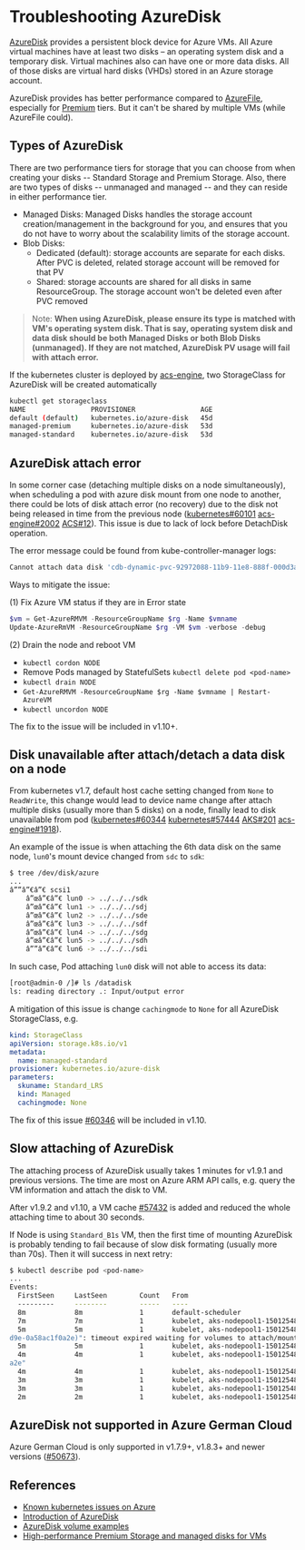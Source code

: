 # Troubleshooting AzureDisk

[AzureDisk](https://docs.microsoft.com/en-us/azure/virtual-machines/windows/about-disks-and-vhds) provides a persistent block device for Azure VMs. All Azure virtual machines have at least two disks – an operating system disk and a temporary disk. Virtual machines also can have one or more data disks. All of those disks are virtual hard disks (VHDs) stored in an Azure storage account.

AzureDisk provides has better performance compared to [AzureFile](azurefile.md), especially for [Premium](https://docs.microsoft.com/en-us/azure/virtual-machines/windows/premium-storage) tiers. But it can't be shared by multiple VMs (while AzureFile could).

## Types of AzureDisk

There are two performance tiers for storage that you can choose from when creating your disks -- Standard Storage and Premium Storage. Also, there are two types of disks -- unmanaged and managed -- and they can reside in either performance tier.

- Managed Disks: Managed Disks handles the storage account creation/management in the background for you, and ensures that you do not have to worry about the scalability limits of the storage account.
- Blob Disks:
  - Dedicated (default): storage accounts are separate for each disks. After PVC is deleted, related storage account will be removed for that PV
  - Shared: storage accounts are shared for all disks in same ResourceGroup. The storage account won't be deleted even after PVC removed

> Note: **When using AzureDisk, please ensure its type is matched with VM's operating system disk. That is say, operating system disk and data disk should be both Managed Disks or both Blob Disks (unmanaged). If they are not matched, AzureDisk PV usage will fail with attach error.**

If the kubernetes cluster is deployed by [acs-engine](https://github.com/Azure/acs-engine), two StorageClass for AzureDisk will be created automatically

```sh
kubectl get storageclass
NAME                PROVISIONER                AGE
default (default)   kubernetes.io/azure-disk   45d
managed-premium     kubernetes.io/azure-disk   53d
managed-standard    kubernetes.io/azure-disk   53d
```

## AzureDisk attach error

In some corner case (detaching multiple disks on a node simultaneously), when scheduling a pod with azure disk mount from one node to another, there could be lots of disk attach error (no recovery) due to the disk not being released in time from the previous node ([kubernetes#60101](https://github.com/kubernetes/kubernetes/issues/60101) [acs-engine#2002](https://github.com/Azure/acs-engine/issues/2002) [ACS#12](https://github.com/Azure/ACS/issues/12)). This issue is due to lack of lock before DetachDisk operation.

The error message could be found from kube-controller-manager logs:

```sh
Cannot attach data disk 'cdb-dynamic-pvc-92972088-11b9-11e8-888f-000d3a018174' to VM 'kn-edge-0' because the disk is currently being detached or the last detach operation failed. Please wait until the disk is completely detached and then try again or delete/detach the disk explicitly again.
```

Ways to mitigate the issue:

(1) Fix Azure VM status if they are in Error state

```powershell
$vm = Get-AzureRMVM -ResourceGroupName $rg -Name $vmname
Update-AzureRmVM -ResourceGroupName $rg -VM $vm -verbose -debug
```

(2) Drain the node and reboot VM

- `kubectl cordon NODE`
- Remove Pods managed by StatefulSets `kubectl delete pod <pod-name>`
- `kubectl drain NODE`
- `Get-AzureRMVM -ResourceGroupName $rg -Name $vmname | Restart-AzureVM`
- `kubectl uncordon NODE`

The fix to the issue will be included in v1.10+.

## Disk unavailable after attach/detach a data disk on a node

From kubernetes v1.7, default host cache setting changed from `None` to `ReadWrite`, this change would lead to device name change after attach multiple disks (usually more than 5 disks) on a node, finally lead to disk unavailable from pod ([kubernetes#60344](https://github.com/kubernetes/kubernetes/issues/60344) [kubernetes#57444](https://github.com/kubernetes/kubernetes/issues/57444) [AKS#201](https://github.com/Azure/AKS/issues/201) [acs-engine#1918](https://github.com/Azure/acs-engine/issues/1918)).

An example of the issue is when attaching the 6th data disk on the same node, `lun0`'s mount device changed from `sdc` to `sdk`:

```sh
$ tree /dev/disk/azure
...
â””â”€â”€ scsi1
    â”œâ”€â”€ lun0 -> ../../../sdk
    â”œâ”€â”€ lun1 -> ../../../sdj
    â”œâ”€â”€ lun2 -> ../../../sde
    â”œâ”€â”€ lun3 -> ../../../sdf
    â”œâ”€â”€ lun4 -> ../../../sdg
    â”œâ”€â”€ lun5 -> ../../../sdh
    â””â”€â”€ lun6 -> ../../../sdi
```

In such case, Pod attaching `lun0` disk will not able to access its data:

```sh
[root@admin-0 /]# ls /datadisk
ls: reading directory .: Input/output error
```

A mitigation of this issue is change `cachingmode` to `None` for all AzureDisk StorageClass, e.g.

```yaml
kind: StorageClass
apiVersion: storage.k8s.io/v1
metadata:
  name: managed-standard
provisioner: kubernetes.io/azure-disk
parameters:
  skuname: Standard_LRS
  kind: Managed
  cachingmode: None
```

The fix of this issue [#60346](https://github.com/kubernetes/kubernetes/pull/60346) will be included in v1.10.

## Slow attaching of AzureDisk

The attaching process of AzureDisk usually takes 1 minutes for v1.9.1 and previous versions. The time are most on Azure ARM API calls, e.g. query the VM information and attach the disk to VM.

After v1.9.2 and v1.10, a VM cache [#57432](https://github.com/kubernetes/kubernetes/pull/57432) is added and reduced the whole attaching time to about 30 seconds.

If Node is using `Standard_B1s` VM, then the first time of mounting AzureDisk is probably tending to fail because of slow disk formating (usually more than 70s). Then it will success in next retry:

```sh
$ kubectl describe pod <pod-name>
...
Events:
  FirstSeen     LastSeen        Count   From                                    SubObjectPath                           Type            Reason                  Message
  ---------     --------        -----   ----                                    -------------                           --------        ------                  -------
  8m            8m              1       default-scheduler                                                               Normal          Scheduled               Successfully assigned nginx-azuredisk to aks-nodepool1-15012548-0
  7m            7m              1       kubelet, aks-nodepool1-15012548-0                                               Normal          SuccessfulMountVolume   MountVolume.SetUp succeeded for volume "default-token-mrw8h"
  5m            5m              1       kubelet, aks-nodepool1-15012548-0                                               Warning         FailedMount             Unable to mount volumes for pod "nginx-azuredisk_default(4eb22bb2-0bb5-11e8-8
d9e-0a58ac1f0a2e)": timeout expired waiting for volumes to attach/mount for pod "default"/"nginx-azuredisk". list of unattached/unmounted volumes=[disk01]
  5m            5m              1       kubelet, aks-nodepool1-15012548-0                                               Warning         FailedSync              Error syncing pod
  4m            4m              1       kubelet, aks-nodepool1-15012548-0                                               Normal          SuccessfulMountVolume   MountVolume.SetUp succeeded for volume "pvc-20240841-0bb5-11e8-8d9e-0a58ac1f0
a2e"
  4m            4m              1       kubelet, aks-nodepool1-15012548-0       spec.containers{nginx-azuredisk}        Normal          Pulling                 pulling image "nginx"
  3m            3m              1       kubelet, aks-nodepool1-15012548-0       spec.containers{nginx-azuredisk}        Normal          Pulled                  Successfully pulled image "nginx"
  3m            3m              1       kubelet, aks-nodepool1-15012548-0       spec.containers{nginx-azuredisk}        Normal          Created                 Created container
  2m            2m              1       kubelet, aks-nodepool1-15012548-0       spec.containers{nginx-azuredisk}        Normal          Started                 Started container
```

## AzureDisk not supported in Azure German Cloud

Azure German Cloud is only supported in v1.7.9+, v1.8.3+ and newer versions ([#50673](https://github.com/kubernetes/kubernetes/pull/50673)).

## References

- [Known kubernetes issues on Azure](https://github.com/andyzhangx/demo/tree/master/issues)
- [Introduction of AzureDisk](https://docs.microsoft.com/zh-cn/azure/virtual-machines/windows/about-disks-and-vhds)
- [AzureDisk volume examples](https://github.com/kubernetes/examples/tree/master/staging/volumes/azure_disk)
- [High-performance Premium Storage and managed disks for VMs](https://docs.microsoft.com/en-us/azure/virtual-machines/windows/premium-storage)
